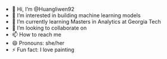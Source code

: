 - 👋 Hi, I’m @Huangliwen92
- 👀 I’m interested in building machine learning models
- 🌱 I’m currently learning Masters in Analytics at Georgia Tech
- 💞️ I’m looking to collaborate on 
- 📫 How to reach me 
- 😄 Pronouns: she/her
- ⚡ Fun fact: I love painting 

<!---
Huangliwen92/Huangliwen92 is a ✨ special ✨ repository because its `README.md` (this file) appears on your GitHub profile.
You can click the Preview link to take a look at your changes.
--->
